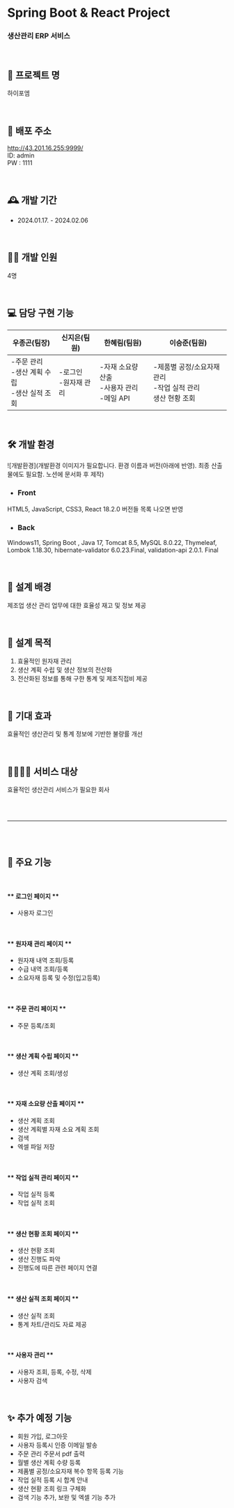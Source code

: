 # Spring Boot & React Project
### 생산관리 ERP 서비스

<br>

## 🏢 프로젝트 명
하이포엠

<br>

## 🔗 배포 주소
http://43.201.16.255:9999/
<br>
ID: admin 
<br>
PW : 1111

<br>

## 🕰️ 개발 기간
* 2024.01.17. - 2024.02.06

<br>

## 👨‍💻 개발 인원
4명

<br>

## 💻 담당 구현 기능

| 우종곤(팀장)                                                                                                    | 신지은(팀원)                                                                                         | 한혜림(팀원)                                                                             | 이승준(팀원)                                  |
|-----------------------------------------------------------------------------------------------------------------|------------------------------------------------------------------------------------------------------|------------------------------------------------------------------------------------------|-----------------------------------------------|
| -주문 관리 <br> -생산 계획 수립 <br> -생산 실적 조회 | -로그인 <br> -원자재 관리 | -자재 소요량 산출 <br> -사용자 관리 <br> -메일 API | -제품별 공정/소요자재 관리 <br> -작업 실적 관리 <br> 생산 현황 조회 |

<br>

## 🛠 개발 환경

![개발환경](개발환경 이미지가 필요합니다. 환경 이름과 버전(아래에 반영). 최종 산출물에도 필요함. 노션에 문서화 후 제작)

* ### Front <br> 
HTML5, JavaScript, CSS3, React 18.2.0 버전들 목록 나오면 반영

* ### Back <br>
Windows11, Spring Boot , Java 17, Tomcat 8.5, MySQL 8.0.22, Thymeleaf, Lombok 1.18.30, hibernate-validator 6.0.23.Final, validation-api 2.0.1. Final

<br>

## 📃 설계 배경
제조업 생산 관리 업무에 대한 효율성 재고 및 정보 제공

<br>

## 📌 설계 목적
1. 효율적인 원자재 관리 
2. 생산 계획 수립 및 생산 정보의 전산화
3. 전산화된 정보를 통해 구한 통계 및 제조직접비 제공

<br>

## 🎇 기대 효과
효율적인 생산관리 및 통계 정보에 기반한 불량률 개선 

<br>

## 👨‍👩‍👦‍👦 서비스 대상
효율적인 생산관리 서비스가 필요한 회사


<br>
<br>

---


<br>
<br>


## 🔔 주요 기능

<br>

#### ** 로그인 페이지 **
- 사용자 로그인

<br>

#### ** 원자재 관리 페이지 **
- 원자재 내역 조회/등록
- 수급 내역 조회/등록
- 소요자재 등록 및 수정(입고등록)

<br>

#### ** 주문 관리 페이지 **
- 주문 등록/조회

<br>

#### ** 생산 계획 수립 페이지 **
 - 생산 계획 조회/생성

<br>

#### ** 자재 소요량 산출 페이지 **
 - 생산 계획 조회
 - 생산 계획별 자재 소요 계획 조회
 - 검색
 - 엑셀 파일 저장

<br>

#### ** 작업 실적 관리 페이지 **
 - 작업 실적 등록
 - 작업 실적 조회

<br>

#### ** 생산 현황 조회 페이지 **
 - 생산 현황 조회
 - 생산 진행도 파악
 - 진행도에 따른 관련 페이지 연결

<br>

#### ** 생산 실적 조회 페이지 **
 - 생산 실적 조회
 - 통계 차트/관리도 자료 제공

<br>

#### ** 사용자 관리  **
 - 사용자 조회, 등록, 수정, 삭제
 - 사용자 검색

<br>

## ✨ 추가 예정 기능
 - 회원 가입, 로그아웃
 - 사용자 등록시 인증 이메일 발송
 - 주문 관리 주문서 pdf 출력
 - 월별 생산 계획 수량 등록
 - 제품별 공정/소요자재 복수 항목 등록 기능
 - 작업 실적 등록 시 합계 안내
 - 생산 현황 조희 링크 구체화
 - 검색 기능 추가, 보완 및 엑셀 기능 추가
